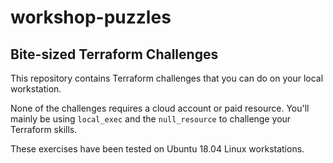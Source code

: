 # workshop-puzzles
## Bite-sized Terraform Challenges

This repository contains Terraform challenges that you can do on your local workstation.

None of the challenges requires a cloud account or paid resource. You'll mainly be using `local_exec` and the `null_resource` to challenge your Terraform skills.

These exercises have been tested on Ubuntu 18.04 Linux workstations.